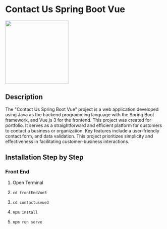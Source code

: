 # Contact Us Spring Boot Vue
<img width="200"  src="https://images.ctfassets.net/gt6dp23g0g38/5DqlQtFKecFlkqQ8YGDT2p/aa945b648f44dd872e9a1b89f7d203ef/springboot.png"></img>

## Description 
The "Contact Us Spring Boot Vue" project is a web application developed using Java as the backend programming language with the Spring Boot framework, and Vue.js 3 for the frontend. This project was created for portfolio. It serves as a straightforward and efficient platform for customers to contact a business or organization. Key features include a user-friendly contact form, and data validation. This project prioritizes simplicity and effectiveness in facilitating customer-business interactions.

## Installation Step by Step
### Front End
<ol>
<li>Open Terminal</li>
<li>

```
cd frontEndVue3
```

</li>
<li>

```
cd contactusvue3
```

</li>
<li>

```
npm install
```

</li>
<li>

```
npm run serve
```

</li>
</ol>